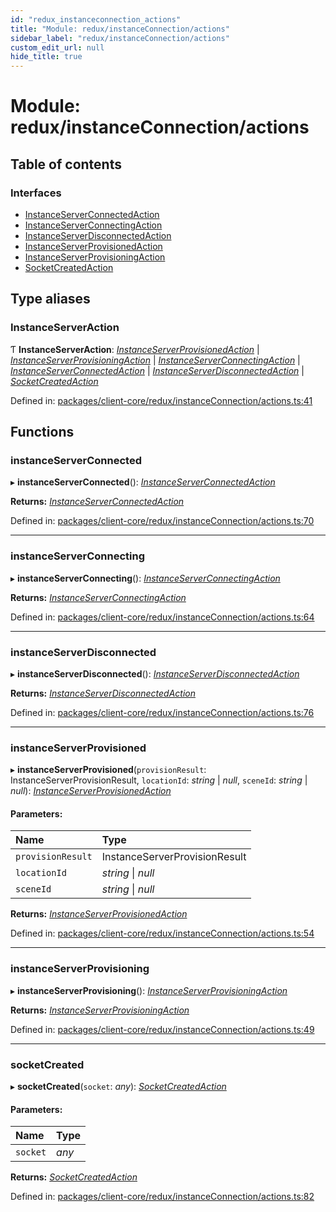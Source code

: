 ```yaml
---
id: "redux_instanceconnection_actions"
title: "Module: redux/instanceConnection/actions"
sidebar_label: "redux/instanceConnection/actions"
custom_edit_url: null
hide_title: true
---
```


# Module: redux/instanceConnection/actions

## Table of contents

### Interfaces

- [InstanceServerConnectedAction](../interfaces/redux_instanceconnection_actions.instanceserverconnectedaction.md)
- [InstanceServerConnectingAction](../interfaces/redux_instanceconnection_actions.instanceserverconnectingaction.md)
- [InstanceServerDisconnectedAction](../interfaces/redux_instanceconnection_actions.instanceserverdisconnectedaction.md)
- [InstanceServerProvisionedAction](../interfaces/redux_instanceconnection_actions.instanceserverprovisionedaction.md)
- [InstanceServerProvisioningAction](../interfaces/redux_instanceconnection_actions.instanceserverprovisioningaction.md)
- [SocketCreatedAction](../interfaces/redux_instanceconnection_actions.socketcreatedaction.md)

## Type aliases

### InstanceServerAction

Ƭ **InstanceServerAction**: [*InstanceServerProvisionedAction*](../interfaces/redux_instanceconnection_actions.instanceserverprovisionedaction.md) \| [*InstanceServerProvisioningAction*](../interfaces/redux_instanceconnection_actions.instanceserverprovisioningaction.md) \| [*InstanceServerConnectingAction*](../interfaces/redux_instanceconnection_actions.instanceserverconnectingaction.md) \| [*InstanceServerConnectedAction*](../interfaces/redux_instanceconnection_actions.instanceserverconnectedaction.md) \| [*InstanceServerDisconnectedAction*](../interfaces/redux_instanceconnection_actions.instanceserverdisconnectedaction.md) \| [*SocketCreatedAction*](../interfaces/redux_instanceconnection_actions.socketcreatedaction.md)

Defined in: [packages/client-core/redux/instanceConnection/actions.ts:41](https://github.com/xr3ngine/xr3ngine/blob/56376a778/packages/client-core/redux/instanceConnection/actions.ts#L41)

## Functions

### instanceServerConnected

▸ **instanceServerConnected**(): [*InstanceServerConnectedAction*](../interfaces/redux_instanceconnection_actions.instanceserverconnectedaction.md)

**Returns:** [*InstanceServerConnectedAction*](../interfaces/redux_instanceconnection_actions.instanceserverconnectedaction.md)

Defined in: [packages/client-core/redux/instanceConnection/actions.ts:70](https://github.com/xr3ngine/xr3ngine/blob/56376a778/packages/client-core/redux/instanceConnection/actions.ts#L70)

___

### instanceServerConnecting

▸ **instanceServerConnecting**(): [*InstanceServerConnectingAction*](../interfaces/redux_instanceconnection_actions.instanceserverconnectingaction.md)

**Returns:** [*InstanceServerConnectingAction*](../interfaces/redux_instanceconnection_actions.instanceserverconnectingaction.md)

Defined in: [packages/client-core/redux/instanceConnection/actions.ts:64](https://github.com/xr3ngine/xr3ngine/blob/56376a778/packages/client-core/redux/instanceConnection/actions.ts#L64)

___

### instanceServerDisconnected

▸ **instanceServerDisconnected**(): [*InstanceServerDisconnectedAction*](../interfaces/redux_instanceconnection_actions.instanceserverdisconnectedaction.md)

**Returns:** [*InstanceServerDisconnectedAction*](../interfaces/redux_instanceconnection_actions.instanceserverdisconnectedaction.md)

Defined in: [packages/client-core/redux/instanceConnection/actions.ts:76](https://github.com/xr3ngine/xr3ngine/blob/56376a778/packages/client-core/redux/instanceConnection/actions.ts#L76)

___

### instanceServerProvisioned

▸ **instanceServerProvisioned**(`provisionResult`: InstanceServerProvisionResult, `locationId`: *string* \| *null*, `sceneId`: *string* \| *null*): [*InstanceServerProvisionedAction*](../interfaces/redux_instanceconnection_actions.instanceserverprovisionedaction.md)

#### Parameters:

Name | Type |
:------ | :------ |
`provisionResult` | InstanceServerProvisionResult |
`locationId` | *string* \| *null* |
`sceneId` | *string* \| *null* |

**Returns:** [*InstanceServerProvisionedAction*](../interfaces/redux_instanceconnection_actions.instanceserverprovisionedaction.md)

Defined in: [packages/client-core/redux/instanceConnection/actions.ts:54](https://github.com/xr3ngine/xr3ngine/blob/56376a778/packages/client-core/redux/instanceConnection/actions.ts#L54)

___

### instanceServerProvisioning

▸ **instanceServerProvisioning**(): [*InstanceServerProvisioningAction*](../interfaces/redux_instanceconnection_actions.instanceserverprovisioningaction.md)

**Returns:** [*InstanceServerProvisioningAction*](../interfaces/redux_instanceconnection_actions.instanceserverprovisioningaction.md)

Defined in: [packages/client-core/redux/instanceConnection/actions.ts:49](https://github.com/xr3ngine/xr3ngine/blob/56376a778/packages/client-core/redux/instanceConnection/actions.ts#L49)

___

### socketCreated

▸ **socketCreated**(`socket`: *any*): [*SocketCreatedAction*](../interfaces/redux_instanceconnection_actions.socketcreatedaction.md)

#### Parameters:

Name | Type |
:------ | :------ |
`socket` | *any* |

**Returns:** [*SocketCreatedAction*](../interfaces/redux_instanceconnection_actions.socketcreatedaction.md)

Defined in: [packages/client-core/redux/instanceConnection/actions.ts:82](https://github.com/xr3ngine/xr3ngine/blob/56376a778/packages/client-core/redux/instanceConnection/actions.ts#L82)
